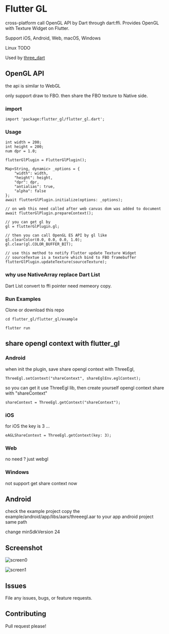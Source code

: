 # Flutter GL

cross-platform call OpenGL API by Dart through dart:ffi. Provides OpenGL with Texture Widget on Flutter. 

Support iOS, Android, Web, macOS, Windows

Linux TODO

Used by [three_dart](https://github.com/wasabia/three_dart)


## OpenGL API

the api is similar to WebGL

only support draw to FBO. then share the FBO texture to Native side.


### import

```
import 'package:flutter_gl/flutter_gl.dart';
```

### Usage

```
int width = 200;
int height = 200;
num dpr = 1.0;

flutterGlPlugin = FlutterGlPlugin();

Map<String, dynamic> _options = {
    "width": width, 
    "height": height, 
    "dpr": dpr,
    "antialias": true,
    "alpha": false
};    
await flutterGlPlugin.initialize(options: _options);

// on web this need called after web canvas dom was added to document
await flutterGlPlugin.prepareContext();

// you can get gl by
gl = flutterGlPlugin.gl;

// then you can call OpenGL ES API by gl like
gl.clearColor(0.0, 0.0, 0.0, 1.0);
gl.clear(gl.COLOR_BUFFER_BIT);

// use this method to notify Flutter update Texture Widget
// sourceTextue is a texture which bind to FBO framebuffer
flutterGlPlugin.updateTexture(sourceTexture);
```

### why use NativeArray replace Dart List

Dart List convert to ffi pointer need memeory copy.

### Run Examples

Clone or download this repo

```
cd flutter_gl/flutter_gl/example

flutter run
```

## share opengl context with flutter_gl

### Android

when init the plugin, save share opengl context with ThreeEgl,

```
ThreeEgl.setContext("shareContext", shareEglEnv.eglContext);
```

so you can get it use ThreeEgl lib, then create yourself opengl context share with "shareContext"

```
shareContext = ThreeEgl.getContext("shareContext");
```


### iOS

for iOS the key is 3 ... 
```
eAGLShareContext = ThreeEgl.getContext(key: 3);
```

### Web
no need ? just webgl

### Windows

not support get share context now


## Android

check the example project
copy the example/android/app/libs/aars/threeegl.aar
to your app android project same path

change minSdkVersion 24


## Screenshot

![screen0](https://user-images.githubusercontent.com/1768228/118112805-15a0b300-b418-11eb-81c0-c693cfca95aa.png)

![screen1](https://user-images.githubusercontent.com/1768228/118112813-176a7680-b418-11eb-8ff9-877b941048e1.png)


## Issues

File any issues, bugs, or feature requests.

## Contributing

Pull request please!
